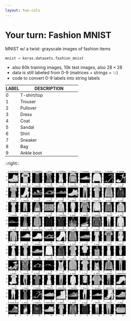 ```yaml
---
layout: two-cols
---
```


# Your turn: Fashion MNIST

MNIST w/ a twist: grayscale images of fashion items

```py
mnist = keras.datasets.fashion_mnist
```

- also 60k training images, 10k test images, also $28 \times 28$
- data is still labeled from 0-9 (matrices + strings = 💥)
- <twemoji-pencil /> code to convert 0-9 labels into string labels

| Label | Description |
|-------|-------------|
| 0     | T-shirt/top |
| 1     | Trouser     |
| 2     | Pullover    |
| 3     | Dress       |
| 4     | Coat        |
| 5     | Sandal      |
| 6     | Shirt       |
| 7     | Sneaker     |
| 8     | Bag         |
| 9     | Ankle boot  |

::right::

<img alt="fashion" src="/images/fashion.jpg" style="height: 480px" />

<Countdown class="absolute right-35 bottom-20 text-orange-600" style="font-size: 2em;" />

<style>
  table {
    margin-top: 8px;
  }

  td:first-child, th:first-child {
    width: 20%;
  }

  th {
    font-weight: 700 !important;
    text-transform: uppercase;  
  }
    
  td, th {
    padding: 2px !important;
  }
</style>